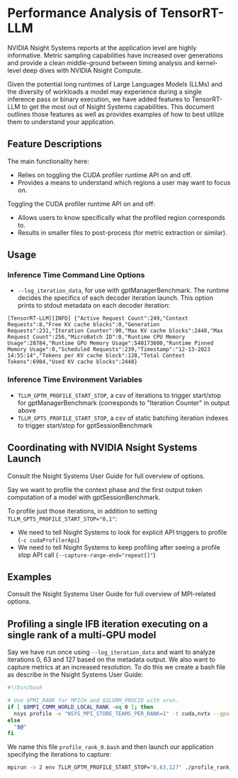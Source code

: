 # Performance Analysis of TensorRT-LLM

NVIDIA Nsight Systems reports at the application level are highly informative. Metric sampling capabilities have increased over generations and provide a clean middle-ground between timing analysis and kernel-level deep dives with NVIDIA Nsight Compute.

Given the potential long runtimes of Large Languages Models (LLMs) and the diversity of workloads a model may experience during a single inference pass or binary execution, we have added features to TensorRT-LLM to get the most out of Nsight Systems capabilities. This document outlines those features as well as provides examples of how to best utilize them to understand your application.

## Feature Descriptions

The main functionality here:
  * Relies on toggling the CUDA profiler runtime API on and off.
  * Provides a means to understand which regions a user may want to focus on.

Toggling the CUDA profiler runtime API on and off:
  * Allows users to know specifically what the profiled region corresponds to.
  * Results in smaller files to post-process (for metric extraction or similar).

## Usage

### Inference Time Command Line Options
  * `--log_iteration_data`, for use with gptManagerBenchmark. The runtime decides the specifics of each decoder iteration launch. This option prints to stdout metadata on each decoder iteration:
```
[TensorRT-LLM][INFO] {"Active Request Count":249,"Context Requests":8,"Free KV cache blocks":0,"Generation Requests":231,"Iteration Counter":90,"Max KV cache blocks":2448,"Max Request Count":256,"MicroBatch ID":0,"Runtime CPU Memory Usage":28784,"Runtime GPU Memory Usage":540173600,"Runtime Pinned Memory Usage":0,"Scheduled Requests":239,"Timestamp":"12-13-2023 14:55:14","Tokens per KV cache block":128,"Total Context Tokens":6904,"Used KV cache blocks":2448}
```
### Inference Time Environment Variables
  * `TLLM_GPTM_PROFILE_START_STOP`, a csv of iterations to trigger start/stop for gptManagerBenchmark (corresponds to "Iteration Counter" in output above
  * `TLLM_GPTS_PROFILE_START_STOP`, a csv of static batching iteration indexes to trigger start/stop for gptSessionBenchmark

## Coordinating with NVIDIA Nsight Systems Launch

Consult the Nsight Systems User Guide for full overview of options.

Say we want to profile the context phase and the first output token computation of a model with gptSessionBenchmark.

To profile just those iterations, in addition to setting `TLLM_GPTS_PROFILE_START_STOP="0,1"`:
  * We need to tell Nsight Systems to look for explicit API triggers to profile (`-c cudaProfilerApi`)
  * We need to tell Nsight Systems to keep profiling after seeing a profile stop API call (`--capture-range-end="repeat[]"`)

## Examples
Consult the Nsight Systems User Guide for full overview of MPI-related options.

## Profiling a single IFB iteration executing on a single rank of a multi-GPU model

Say we have run once using `--log_iteration_data` and want to analyze iterations 0, 63 and 127 based on the metadata output. We also want to capture metrics at an increased resolution. To do this we create a bash file as describe in the Nsight Systems User Guide:

```bash
#!/bin/bash

# Use $PMI_RANK for MPICH and $SLURM_PROCID with srun.
if [ $OMPI_COMM_WORLD_LOCAL_RANK -eq 0 ]; then
  nsys profile -e "NSYS_MPI_STORE_TEAMS_PER_RANK=1" -t cuda,nvtx --gpu-metrics-device=${OMPI_COMM_WORLD_LOCAL_RANK} -c cudaProfilerApi --capture-range-end="repeat[]" --gpu-metrics-frequency=100000 "$@"
else
  "$@"
fi
```

We name this file `profile_rank_0.bash` and then launch our application specifying the iterations to capture:
```bash
mpirun -n 2 env TLLM_GPTM_PROFILE_START_STOP="0,63,127" ./profile_rank_0.bash ./benchmarks/gptManagerBenchmark <benchmark/model options>
```
